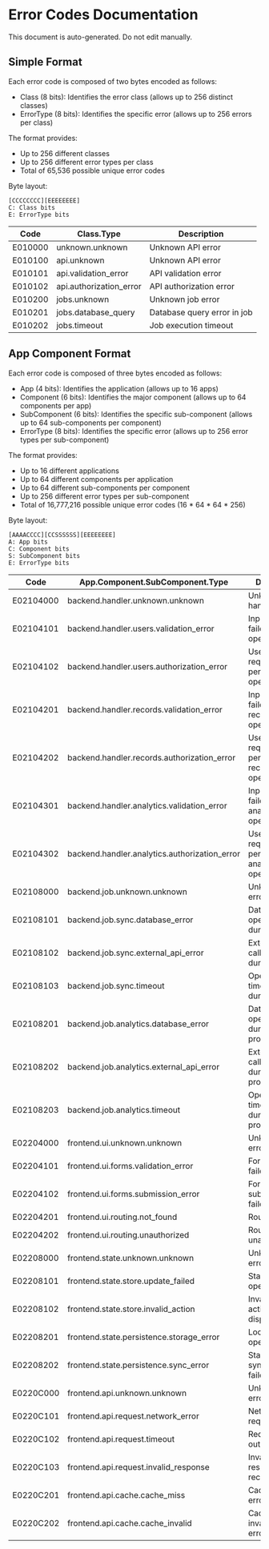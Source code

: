 # Error Codes Documentation

This document is auto-generated. Do not edit manually.


## Simple Format

Each error code is composed of two bytes encoded as follows:
- Class (8 bits): Identifies the error class (allows up to 256 distinct classes)
- ErrorType (8 bits): Identifies the specific error (allows up to 256 errors per class)

The format provides:
- Up to 256 different classes
- Up to 256 different error types per class
- Total of 65,536 possible unique error codes

Byte layout:
```
[CCCCCCCC][EEEEEEEE]
C: Class bits
E: ErrorType bits
```

| Code | Class.Type | Description | 
|----|----|----|
| E010000 | unknown.unknown | Unknown API error | 
| E010100 | api.unknown | Unknown API error | 
| E010101 | api.validation_error | API validation error | 
| E010102 | api.authorization_error | API authorization error | 
| E010200 | jobs.unknown | Unknown job error | 
| E010201 | jobs.database_query | Database query error in job | 
| E010202 | jobs.timeout | Job execution timeout | 



## App Component Format

Each error code is composed of three bytes encoded as follows:
- App (4 bits): Identifies the application (allows up to 16 apps)
- Component (6 bits): Identifies the major component (allows up to 64 components per app)
- SubComponent (6 bits): Identifies the specific sub-component (allows up to 64 sub-components per component)
- ErrorType (8 bits): Identifies the specific error (allows up to 256 error types per sub-component)

The format provides:
- Up to 16 different applications
- Up to 64 different components per application
- Up to 64 different sub-components per component
- Up to 256 different error types per sub-component
- Total of 16,777,216 possible unique error codes (16 * 64 * 64 * 256)

Byte layout:
```
[AAAACCCC][CCSSSSSS][EEEEEEEE]
A: App bits
C: Component bits
S: SubComponent bits
E: ErrorType bits
```

| Code | App.Component.SubComponent.Type | Description | 
|----|----|----|
| E02104000 | backend.handler.unknown.unknown | Unknown handler error | 
| E02104101 | backend.handler.users.validation_error | Input validation failed for user operation | 
| E02104102 | backend.handler.users.authorization_error | User lacks required permissions for operation | 
| E02104201 | backend.handler.records.validation_error | Input validation failed for record operation | 
| E02104202 | backend.handler.records.authorization_error | User lacks required permissions for record operation | 
| E02104301 | backend.handler.analytics.validation_error | Input validation failed for analytics operation | 
| E02104302 | backend.handler.analytics.authorization_error | User lacks required permissions for analytics operation | 
| E02108000 | backend.job.unknown.unknown | Unknown job error | 
| E02108101 | backend.job.sync.database_error | Database operation failed during sync | 
| E02108102 | backend.job.sync.external_api_error | External API call failed during sync | 
| E02108103 | backend.job.sync.timeout | Operation timed out during sync | 
| E02108201 | backend.job.analytics.database_error | Database operation failed during analytics processing | 
| E02108202 | backend.job.analytics.external_api_error | External API call failed during analytics processing | 
| E02108203 | backend.job.analytics.timeout | Operation timed out during analytics processing | 
| E02204000 | frontend.ui.unknown.unknown | Unknown UI error | 
| E02204101 | frontend.ui.forms.validation_error | Form validation failed | 
| E02204102 | frontend.ui.forms.submission_error | Form submission failed | 
| E02204201 | frontend.ui.routing.not_found | Route not found | 
| E02204202 | frontend.ui.routing.unauthorized | Route access unauthorized | 
| E02208000 | frontend.state.unknown.unknown | Unknown state error | 
| E02208101 | frontend.state.store.update_failed | State update operation failed | 
| E02208102 | frontend.state.store.invalid_action | Invalid state action dispatched | 
| E02208201 | frontend.state.persistence.storage_error | Local storage operation failed | 
| E02208202 | frontend.state.persistence.sync_error | State synchronization failed | 
| E0220C000 | frontend.api.unknown.unknown | Unknown API error | 
| E0220C101 | frontend.api.request.network_error | Network request failed | 
| E0220C102 | frontend.api.request.timeout | Request timed out | 
| E0220C103 | frontend.api.request.invalid_response | Invalid response received | 
| E0220C201 | frontend.api.cache.cache_miss | Cache miss error | 
| E0220C202 | frontend.api.cache.cache_invalid | Cache invalidation error | 


